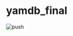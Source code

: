 # yamdb_final

![push](https://github.com/github/docs/actions/workflows/yamdb_workflow.yml/badge.svg?event=push)
